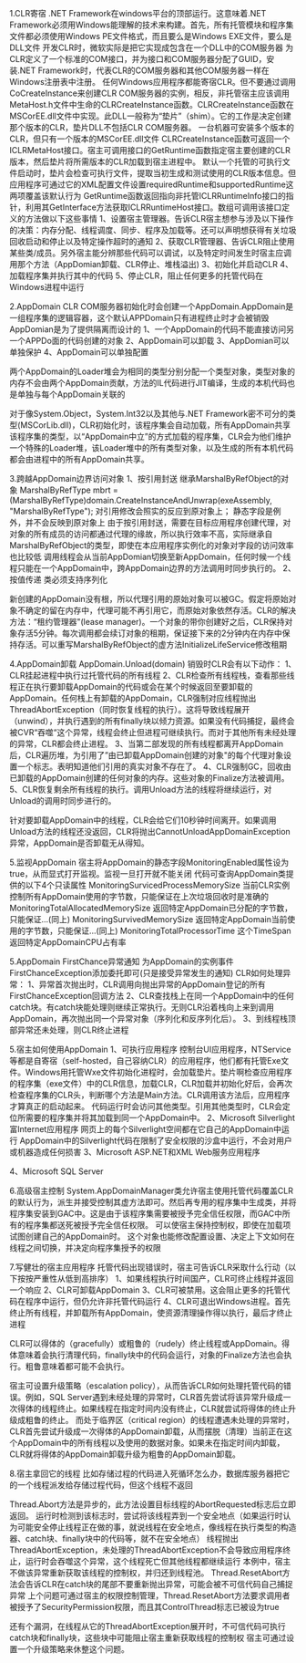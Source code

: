 1.CLR寄宿
.NET Framework在windows平台的顶部运行。这意味着.NET Framework必须用Windows能理解的技术来构建。首先，所有托管模块和程序集文件都必须使用Windows PE文件格式，而且要么是Windows EXE文件，要么是DLL文件
开发CLR时，微软实际是把它实现成包含在一个DLL中的COM服务器 为CLR定义了一个标准的COM接口，并为接口和COM服务器分配了GUID，安装.NET Framework时，代表CLR的COM服务器和其他COM服务器一样在Windows注册表中注册。
任何Windows应用程序都能寄宿CLR。但不要通过调用CoCreateInstance来创建CLR COM服务器的实例，相反，非托管宿主应该调用MetaHost.h文件中生命的CLRCreateInstance函数。CLRCreateInstance函数在MSCorEE.dll文件中实现。此DLL一般称为“垫片”（shim）。它的工作是决定创建那个版本的CLR，垫片DLL不包括CLR COM服务器。
一台机器可安装多个版本的CLR，但只有一个版本的MSCorEE.dll文件
CLRCreateInstance函数可返回一个ICLRMetaHost接口。宿主可调用接口的GetRuntime函数指定宿主要创建的CLR版本，然后垫片将所需版本的CLR加载到宿主进程中。
默认一个托管的可执行文件启动时，垫片会检查可执行文件，提取当初生成和测试使用的CLR版本信息。但应用程序可通过它的XML配置文件设置requiredRuntime和supportedRuntime这两项覆盖该默认行为
GetRuntime函数返回指向非托管ICLRRuntimeInfo接口的指针，利用其GetInterface方法获取ICLRRuntimeHost接口。数组可调用该接口定义的方法做以下这些事情
1、设置宿主管理器。告诉CLR宿主想参与涉及以下操作的决策：内存分配、线程调度、同步、程序及加载等。还可以声明想获得有关垃圾回收启动和停止以及特定操作超时的通知
2、获取CLR管理器、告诉CLR阻止使用某些类/成员。另外宿主能分辨那些代码可以调试，以及特定时间发生时宿主应调用那个方法（AppDomian卸载、CLR停止、堆栈溢出)
3、初始化并启动CLR
4、加载程序集并执行其中的代码
5、停止CLR，阻止任何更多的托管代码在Windows进程中运行

2.AppDomain
CLR COM服务器初始化时会创建一个AppDomain.AppDomain是一组程序集的逻辑容器，这个默认APPDomain只有进程终止时才会被销毁
AppDomian是为了提供隔离而设计的
1、一个AppDomain的代码不能直接访问另一个APPDo面的代码创建的对象
2、AppDomain可以卸载
3、AppDomian可以单独保护
4、AppDomain可以单独配置



两个AppDomain的Loader堆会为相同的类型分别分配一个类型对象，类型对象的内存不会由两个AppDomain贡献，方法的IL代码进行JIT编译，生成的本机代码也是单独与每个AppDomain关联的

对于像System.Object，System.Int32以及其他与.NET Framework密不可分的类型(MSCorLib.dll)，CLR初始化时，该程序集会自动加载，所有AppDomain共享该程序集的类型，以“AppDomain中立”的方式加载的程序集，CLR会为他们维护一个特殊的Loader堆，该Loader堆中的所有类型对象，以及生成的所有本机代码都会由进程中的所有AppDomain共享。

3.跨越AppDomain边界访问对象
1、按引用封送
继承MarshalByRefObject的对象
MarshalByRefType mbrt = (MarshalByRefType)domain.CreateInstanceAndUnwrap(exeAssembly, "MarshalByRefType");
对引用修改会照实的反应到原对象上；
静态字段是例外，并不会反映到原对象上
由于按引用封送，需要在目标应用程序创建代理，对对象的所有成员的访问都通过代理的缘故，所以执行效率不高，实际继承自MarshalByRefObject的类型，即使在本应用程序实例化的对象对字段的访问效率也比较低
调用线程会从当前AppDomian切换至新AppDomain，任何时候一个线程只能在一个AppDomain中，跨AppDomain边界的方法调用时同步执行的。
2、按值传递
类必须支持序列化

新创建的AppDomain没有根，所以代理引用的原始对象可以被GC。假定将原始对象不确定的留在内存中，代理可能不再引用它，而原始对象依然存活。CLR的解决方法：“租约管理器"(lease manager)。一个对象的带你创建好之后，CLR保持对象存活5分钟。每次调用都会续订对象的租期，保证接下来的2分钟内在内存中保持存活。可以重写MarshalByRefObject的虚方法InitializeLifeService修改租期

4.AppDomain卸载
AppDomain.Unload(domain)
销毁时CLR会有以下动作：
1、CLR挂起进程中执行过托管代码的所有线程
2、CLR检查所有线程栈，查看那些线程正在执行要卸载AppDomain的代码或会在某个时候返回至要卸载的AppDomain。任何栈上有卸载的AppDomain，CLR强制对应线程抛出ThreadAbortException（同时恢复线程的执行）。这将导致线程展开（unwind），并执行遇到的所有finally块以倾力资源。如果没有代码捕捉，最终会被CVR“吞噬“这个异常，线程会终止但进程可继续执行。而对于其他所有未经处理的异常，CLR都会终止进程。
3、当第二部发现的所有线程都离开AppDomain后，CLR遍历堆，为引用了”由已卸载AppDomain创建的对象"的每个代理对象设置一个标志。表明知道他们引用的真实对象不存在了。
4、CLR强制GC，回收由已卸载的AppDomain创建的任何对象的内存。这些对象的Finalize方法被调用。
5、CLR恢复剩余所有线程的执行。调用Unload方法的线程将继续运行，对Unload的调用时同步进行的。

针对要卸载AppDomain中的线程，CLR会给它们10秒钟时间离开。如果调用Unload方法的线程还没返回，CLR将抛出CannotUnloadAppDomainException异常，AppDomain是否卸载无从得知。

5.监视AppDomain
宿主将AppDomain的静态字段MonitoringEnabled属性设为true，从而显式打开监视。监视一旦打开就不能关闭
代码可查询AppDomain类提供的以下4个只读属性
MonitoringSurvicedProcessMemorySize 当前CLR实例控制所有AppDomain使用的字节数，只能保证在上次垃圾回收时是准确的
MonitoringTotalAllocatedMemorySize 返回特定AppDomain已分配的字节数，只能保证...(同上)
MonitoringSurvivedMemorySize 返回特定AppDomain当前使用的字节数，只能保证...(同上)
MonitoringTotalProcessorTime 这个TimeSpan返回特定AppDomainCPU占有率

5.AppDomain FirstChance异常通知
为AppDomain的实例事件FirstChanceException添加委托即可(只是接受异常发生的通知)
CLR如何处理异常：
1、异常首次抛出时，CLR调用向抛出异常的AppDomain登记的所有FirstChanceException回调方法
2、CLR查找栈上在同一个AppDomain中的任何catch块。有catch块能处理则继续正常执行。无则CLR沿着栈向上来到调用AppDomain，再次抛出同一个异常对象（序列化和反序列化后）。
3、到线程栈顶部异常还未处理，则CLR终止进程

5.宿主如何使用AppDomain
1、可执行应用程序
控制台UI应用程序，NTService等都是自寄宿（self-hosted，自己容纳CLR）的应用程序，他们都有托管Exe文件。Windows用托管Wxe文件初始化进程时，会加载垫片。垫片啊检查应用程序的程序集（exe文件）中的CLR信息，加载CLR，CLR加载并初始化好后，会再次检查程序集的CLR头，判断哪个方法是Main方法。CLR调用该方法后，应用程序才算真正的启动起来。
代码运行时会访问其他类型。引用其他类型时，CLR会定位所需要的程序集并将其加载到同一个AppDomain中。
2、Microsoft Silverlight富Internet应用程序
网页上的每个Silverlight空间都在它自己的AppDomain中运行
AppDomain中的Silverlight代码在限制了安全权限的沙盒中运行，不会对用户或机器造成任何损害
3、Microsoft ASP.NET和XML Web服务应用程序

4、Microsoft SQL Server

6.高级宿主控制
System.AppDomainManager类允许宿主使用托管代码覆盖CLR的默认行为，派生并接受控制其虚方法即可。然后再专用的程序集中生成类，并将程序集安装到GAC中。这是由于该程序集需要被授予完全信任权限，而GAC中所有的程序集都送死被授予完全信任权限。
可以使宿主保持控制权，即使在加载项试图创建自己的AppDomain时。
这个对象也能修改配置设置、决定上下文如何在线程之间切换，并决定向程序集授予的权限

7.写健壮的宿主应用程序
托管代码出现错误时，宿主可告诉CLR采取什么行动（以下按按严重性从低到高排序）
1、如果线程执行时间国产，CLR可终止线程并返回一个响应
2、CLR可卸载AppDomain
3、CLR可被禁用。这会阻止更多的托管代码在程序中运行，但仍允许非托管代码运行
4、CLR可退出Windows进程。首先终止所有线程，并卸载所有AppDomain，使资源清理操作得以执行，最后才终止进程

CLR可以得体的（gracefully）或粗鲁的（rudely）终止线程或AppDomain。得体意味着会执行清理代码，finally块中的代码会运行，对象的Finalize方法也会执行。粗鲁意味着都可能不会执行。

宿主可设置升级策略（escalation policy），从而告诉CLR如何处理托管代码的错误。例如，SQL Server遇到未经处理的异常时，CLR首先尝试将该异常升级成一次得体的线程终止。如果线程在指定时间内没有终止，CLR就尝试将得体的终止升级成粗鲁的终止。
而处于临界区（critical region）的线程遭遇未处理的异常时，CLR首先尝试升级成一次得体的AppDomain卸载，从而摆脱（清理）当前正在这个AppDomain中的所有线程以及使用的数据对象。如果未在指定时间内卸载，CLR就将得体的AppDomain卸载升级为粗鲁的AppDomain卸载。

8.宿主拿回它的线程
比如存储过程的代码进入死循环怎么办，数据库服务器把它的一个线程派发给存储过程代码，但这个线程不返回


Thread.Abort方法是异步的，此方法设置目标线程的AbortRequested标志后立即返回。
运行时检测到该标志时，尝试将该线程弄到一个安全地点（如果运行时认为可能安全停止线程正在做的事，就说线程在安全地点，像线程在执行类型的构造器、catch块、finally块中的代码等，就不在安全地点）
线程抛出ThreadAbortException，未处理的ThreadAbortException不会导致应用程序终止，运行时会吞噬这个异常，这个线程死亡但其他线程都继续运行
本例中，宿主不做该异常重新获取该线程的控制权，并归还到线程池。
Thread.ResetAbort方法会告诉CLR在catch块的尾部不要重新抛出异常，可能会被不可信代码自己捕捉异常 
上个问题可通过宿主的权限控制管理，Thread.ResetAbort方法要求调用者被授予了SecurityPermission权限，而且其ControlThread标志已被设为true

还有个漏洞，在线程从它的ThreadAbortException展开时，不可信代码可执行catch块和finally块，这些块中可能阻止宿主重新获取线程的控制权
宿主可通过设置一个升级策略来休整这个问题。